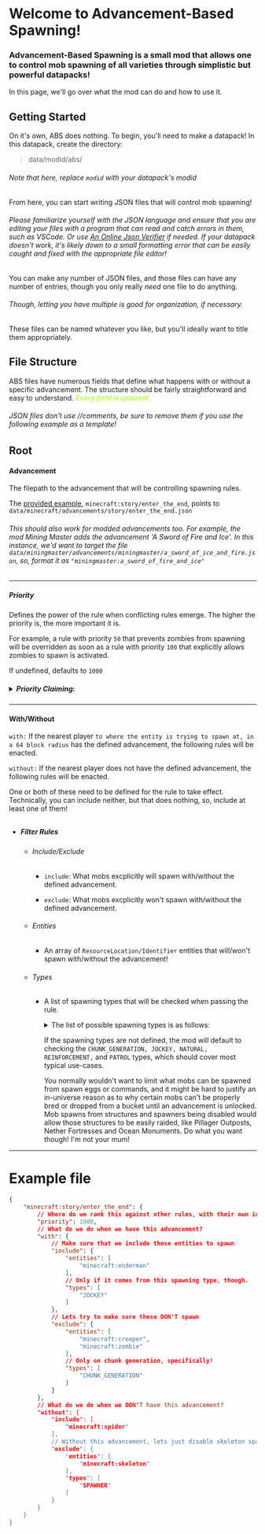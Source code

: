 # Welcome to Advancement-Based Spawning!
### Advancement-Based Spawning is a small mod that allows one to control mob spawning of all varieties through simplistic but powerful datapacks!

In this page, we'll go over what the mod can do and how to use it.
## Getting Started
On it's own, ABS does nothing. To begin, you'll need to make a datapack! In this datapack, create the directory:
> data/modid/abs/

###### Note that here, replace `modid` with your datapack's modid

From here, you can start writing JSON files that will control mob spawning!

###### Please familiarize yourself with the JSON language and ensure that you are editing your files with a program that can read and catch errors in them, such as VSCode. Or use [An Online Json Verifier](https://jsonlint.com/) if needed. If your datapack doesn't work, it's likely down to a small formatting error that can be easily caught and fixed with the appropriate file editor!

You can make any number of JSON files, and those files can have any number of entries, though you only really *need* one file to do anything.

###### Though, letting you have multiple is good for organization, if necessary.

These files can be named whatever you like, but you'll ideally want to title them appropriately.

## File Structure

ABS files have numerous fields that define what happens with or without a specific advancement. The structure should be fairly straightforward and easy to understand. ***<span style="color:#BDFF44">Every field is optional.</span>***

###### JSON files don't use //comments, be sure to remove them if you use the following example as a template!

## Root

#### Advancement

The filepath to the advancement that will be controlling spawning rules. 

The [provided example](#example-file), `minecraft:story/enter_the_end`, points to `data/minecraft/advancements/story/enter_the_end.json`

###### This should also work for modded advancements too. For example, the mod Mining Master adds the advancement 'A Sword of Fire and Ice'. In this instance, we'd want to target the file `data/miningmaster/advancements/miningmaster/a_sword_of_ice_and_fire.json`, so, format it as `"miningmaster:a_sword_of_fire_and_ice"`

<hr>

##### Priority

Defines the power of the rule when conflicting rules emerge. The higher the priority is, the more important it is.

For example, a rule with priority `50` that prevents zombies from spawning will be overridden as soon as a rule with priority `100` that explicitly allows zombies to spawn is activated. 

If undefined, defaults to `1000`

<h5>
<details>
  <summary>Priority Claiming:</summary>

  ***<h3><span style="color:red">Only use if you know what you're doing!</span><h4>***

  When comparing two conflicting conditions, the two rules are merged with one another to handle conflicts.
  
  The priority system takes over and modifies the include and exclude list based on the priorities of the two rules. Then, it creates a new rule. The merged rule will retain the higher priority of the two rules.
  
  For example, a rule with priority `50` conflicting with a rule of priority `100`, when merging the rules, the resulting rule will have a priority `100`.

  However,
  `"claim_priority": true`, will force the rule's priority.
  
  For example, a rule with priority `50` that wants to claim the priority, will, when compared against a rule with priority `100`; the resulting rule will use `50` instead of `100`. If both rules claim priority, it again uses the higher one of the two.

</details>
</h5>

---

#### With/Without

`with:` If the nearest player `to where the entity is trying to spawn at, in a 64 block radius` has the defined advancement, the following rules will be enacted.

`without:` If the nearest player does not have the defined advancement, the following rules will be enacted. 

One or both of these need to be defined for the rule to take effect. Technically, you can include neither, but that does nothing, so, include at least one of them!

##

 - ##### Filter Rules
   - ###### Include/Exclude
     - `include`: What mobs excplicitly will spawn with/without the defined advancement.
   
     - `exclude`: What mobs excplicitly won't spawn with/without the defined advancement.

   - ###### Entities
     - An array of `ResourceLocation/Identifier` entities that will/won't spawn with/without the advancement!

   - ###### Types
     - A list of spawning types that will be checked when passing the rule.

       <details>
          <summary>The list of possible spawning types is as follows: </summary>
          
          - `NATURAL` - Mobs that spawn from ticking chunks, ie ambient spawning
          - `CHUNK_GENERATION` - Mobs that spawn immediately on chunk creation
          - `SPAWNER` - Mobs that spawn from Spawner blocks
          - `STRUCTURE` - Mobs that spawn from a structure
          - `BREEDING` - Mobs that come from bred animals
          - `MOB_SUMMONED` - Mobs that are summoned for backup, eg Evokers summoning Vex's
          - `JOCKEY` - Mobs that ride other mobs, eg Skeleton riding a Spider
          - `EVENT` - Mobs that spawn from an event, eg raids
          - `CONVERSION` - Mobs that are being converted, eg Zombie Villager converting to Villager
          - `REINFORCEMENT` - Mobs that are spawned for reinforcement, eg Zombies spawning more Zombies
          - `TRIGGERED` - Mobs that come from a specific thing, eg Wardens spawning from a shrieker
          - `BUCKET` - Mobs that come from buckets, eg Bucket of Fish
          - `SPAWN_EGG` - Mobs that come from a spawn egg
          - `COMMAND` - Mobs that come from a command, eg /summon
          - `DISPENSER` - Mobs that come from a dispenser
          - `PATROL` - Mobs that come from a patrol, eg Illagers
        </details>
   
       If the spawning types are not defined, the mod will default to checking the `CHUNK_GENERATION, JOCKEY, NATURAL, REINFORCEMENT,` and `PATROL` types, which should cover most typical use-cases. 

       You normally wouldn't want to limit what mobs can be spawned from spawn eggs or commands, and it might be hard to justify an in-universe reason as to why certain mobs can't be properly bred or dropped from a bucket until an advancement is unlocked. Mob spawns from structures and spawners being disabled would allow those structures to be easily raided, like Pillager Outposts, Nether Fortresses and Ocean Monuments. Do what you want though! I'm not your mum!

---

<a id="example-file"></a>
# Example file
```json
{
    "minecraft:story/enter_the_end": {
        // Where do we rank this against other rules, with their own inclusion and exclusion rules?
        "priority": 1000,
        // What do we do when we have this advancement?
        "with": {
            // Make sure that we include these entities to spawn
            "include": {
                "entities": [
                    "minecraft:enderman"
                ],
                // Only if it comes from this spawning type, though.
                "types": [
                    "JOCKEY"
                ]
            },
            // Lets try to make sure these DON'T spawn
            "exclude": {
                "entities": [
                    "minecraft:creeper",
                    "minecraft:zombie"
                ],
                // Only on chunk generation, specifically! 
                "types": [
                    "CHUNK_GENERATION"
                ]
            }
        },
        // What do we do when we DON"T have this advancement?
        "without": {
            "include": [
                "minecraft:spider"
            ],
            // Without this advancement, lets just disable skeleton spawners
            "exclude": {
                "entities": [
                    "minecraft:skeleton"
                ],
                "types": [
                    "SPAWNER"
                ]
            }
        }
    }
}
```